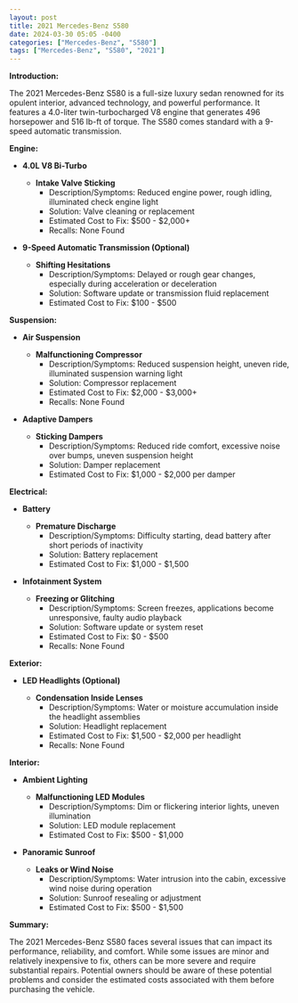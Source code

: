 ```yaml
---
layout: post
title: 2021 Mercedes-Benz S580
date: 2024-03-30 05:05 -0400
categories: ["Mercedes-Benz", "S580"]
tags: ["Mercedes-Benz", "S580", "2021"]
---
```

**Introduction:**

The 2021 Mercedes-Benz S580 is a full-size luxury sedan renowned for its opulent interior, advanced technology, and powerful performance. It features a 4.0-liter twin-turbocharged V8 engine that generates 496 horsepower and 516 lb-ft of torque. The S580 comes standard with a 9-speed automatic transmission.

**Engine:**

* **4.0L V8 Bi-Turbo**

  * **Intake Valve Sticking**
    * Description/Symptoms: Reduced engine power, rough idling, illuminated check engine light
    * Solution: Valve cleaning or replacement
    * Estimated Cost to Fix: $500 - $2,000+
    * Recalls: None Found

* **9-Speed Automatic Transmission (Optional)**

  * **Shifting Hesitations**
    * Description/Symptoms: Delayed or rough gear changes, especially during acceleration or deceleration
    * Solution: Software update or transmission fluid replacement
    * Estimated Cost to Fix: $100 - $500

**Suspension:**

* **Air Suspension**

  * **Malfunctioning Compressor**
    * Description/Symptoms: Reduced suspension height, uneven ride, illuminated suspension warning light
    * Solution: Compressor replacement
    * Estimated Cost to Fix: $2,000 - $3,000+
    * Recalls: None Found

* **Adaptive Dampers**

  * **Sticking Dampers**
    * Description/Symptoms: Reduced ride comfort, excessive noise over bumps, uneven suspension height
    * Solution: Damper replacement
    * Estimated Cost to Fix: $1,000 - $2,000 per damper

**Electrical:**

* **Battery**

  * **Premature Discharge**
    * Description/Symptoms: Difficulty starting, dead battery after short periods of inactivity
    * Solution: Battery replacement
    * Estimated Cost to Fix: $1,000 - $1,500

* **Infotainment System**

  * **Freezing or Glitching**
    * Description/Symptoms: Screen freezes, applications become unresponsive, faulty audio playback
    * Solution: Software update or system reset
    * Estimated Cost to Fix: $0 - $500
    * Recalls: None Found

**Exterior:**

* **LED Headlights (Optional)**

  * **Condensation Inside Lenses**
    * Description/Symptoms: Water or moisture accumulation inside the headlight assemblies
    * Solution: Headlight replacement
    * Estimated Cost to Fix: $1,500 - $2,000 per headlight
    * Recalls: None Found

**Interior:**

* **Ambient Lighting**

  * **Malfunctioning LED Modules**
    * Description/Symptoms: Dim or flickering interior lights, uneven illumination
    * Solution: LED module replacement
    * Estimated Cost to Fix: $500 - $1,000

* **Panoramic Sunroof**

  * **Leaks or Wind Noise**
    * Description/Symptoms: Water intrusion into the cabin, excessive wind noise during operation
    * Solution: Sunroof resealing or adjustment
    * Estimated Cost to Fix: $500 - $1,500

**Summary:**

The 2021 Mercedes-Benz S580 faces several issues that can impact its performance, reliability, and comfort. While some issues are minor and relatively inexpensive to fix, others can be more severe and require substantial repairs. Potential owners should be aware of these potential problems and consider the estimated costs associated with them before purchasing the vehicle.
